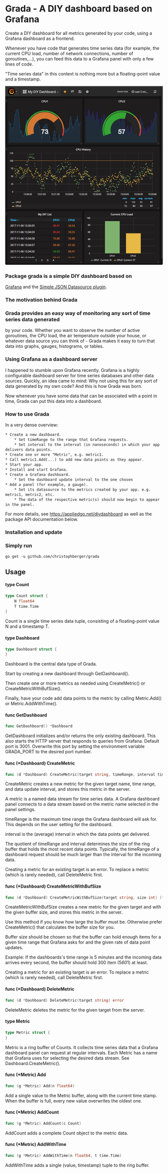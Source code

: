 # Grada - A DIY dashboard based on Grafana

Create a DIY dashboard for all metrics generated by your code, using a Grafana dashboard as a frontend.

Whenever you have code that generates time series data (for example, the current CPU load, number of network connections, number of goroutines,...), you can feed this data to a Grafana panel with only a few lines of code.

"Time series data" in this context is nothing more but a floating-point value and a timestamp.

![DIY Dashboard](diydashboard.png)

### Package grada is a simple DIY dashboard based on
[Grafana](https://github.com/grafana) and the [Simple JSON Datasource
plugin](https://github.com/grafana/simple-json-datasource).


### The motivation behind Grada

### Grada provides an easy way of monitoring any sort of time series data generated
by your code. Whether you want to observe the number of active goroutines, the
CPU load, the air temperature outside your house, or whatever data source you
can think of - Grada makes it easy to turn that data into graphs, gauges,
histograms, or tables.


### Using Grafana as a dashboard server

I happened to stumble upon Grafana recently. Grafana is a highly configurable
dashboard server for time series databases and other data sources. Quickly, an
idea came to mind: Why not using this for any sort of data generated by my own
code? And this is how Grada was born.

Now whenever you have some data that can be associated with a point in time,
Grada can put this data into a dashboard.


### How to use Grada

In a very dense overview:

    * Create a new dashboard.
    	* Set timeRange to the range that Grafana requests.
    	* Set interval to the interval (in nanoseconds) in which your app delivers data points.
    * Create one or more "Metric", e.g. metric1.
    * Call metric1.Add(...) to add new data points as they appear.
    * Start your app.
    * Install and start Grafana.
    * Create a Grafana dashboard.
    	* Set the dashboard update interval to the one chosen
    * Add a panel (for example, a gauge).
    	* Set its datasource to the metrics created by your app. e.g. metric1, metric2, etc.
    	* The data of the respective metric(s) should now begin to appear in the panel.

For more details, see https://appliedgo.net/diydashboard as well as the package
API documentation below.


### Installation and update

### Simply run

    go get -u github.com/christophberger/grada

## Usage

#### type Count

```go
type Count struct {
	N float64
	T time.Time
}
```

Count is a single time series data tuple, consisting of a floating-point value N
and a timestamp T.

#### type Dashboard

```go
type Dashboard struct {
}
```

Dashboard is the central data type of Grada.

Start by creating a new dashboard through GetDashboard().

Then create one or more metrics as needed using CreateMetric() or
CreateMetricWithBufSize().

Finally, have your code add data points to the metric by calling Metric.Add() or
Metric.AddWithTime().

#### func  GetDashboard

```go
func GetDashboard() *Dashboard
```
GetDashboard initializes and/or returns the only existing dashboard. This also
starts the HTTP server that responds to queries from Grafana. Default port is
3001. Overwrite this port by setting the environment variable GRADA_PORT to the
desired port number.

#### func (*Dashboard) CreateMetric

```go
func (d *Dashboard) CreateMetric(target string, timeRange, interval time.Duration) (*Metric, error)
```
CreateMetric creates a new metric for the given target name, time range, and
data update interval, and stores this metric in the server.

A metric is a named data stream for time series data. A Grafana dashboard panel
connects to a data stream based on the metric name selected in the panel
settings.

timeRange is the maximum time range the Grafana dashboard will ask for. This
depends on the user setting for the dashboard.

interval is the (average) interval in which the data points get delivered.

The quotient of timeRange and interval determines the size of the ring buffer
that holds the most recent data points. Typically, the timeRange of a dashboard
request should be much larger than the interval for the incoming data.

Creating a metric for an existing target is an error. To replace a metric (which
is rarely needed), call DeleteMetric first.

#### func (*Dashboard) CreateMetricWithBufSize

```go
func (d *Dashboard) CreateMetricWithBufSize(target string, size int) (*Metric, error)
```
CreateMetricWithBufSize creates a new metric for the given target and with the
given buffer size, and stores this metric in the server.

Use this method if you know how large the buffer must be. Otherwise prefer
CreateMetric() that calculates the buffer size for you.

Buffer size should be chosen so that the buffer can hold enough items for a
given time range that Grafana asks for and the given rate of data point updates.

Example: If the dashboards's time range is 5 minutes and the incoming data
arrives every second, the buffer should hold 300 item (5*60*1) at least.

Creating a metric for an existing target is an error. To replace a metric (which
is rarely needed), call DeleteMetric first.

#### func (*Dashboard) DeleteMetric

```go
func (d *Dashboard) DeleteMetric(target string) error
```
DeleteMetric deletes the metric for the given target from the server.

#### type Metric

```go
type Metric struct {
}
```

Metric is a ring buffer of Counts. It collects time series data that a Grafana
dashboard panel can request at regular intervals. Each Metric has a name that
Grafana uses for selecting the desired data stream. See
Dashboard.CreateMetric().

#### func (*Metric) Add

```go
func (g *Metric) Add(n float64)
```
Add a single value to the Metric buffer, along with the current time stamp. When
the buffer is full, every new value overwrites the oldest one.

#### func (*Metric) AddCount

```go
func (g *Metric) AddCount(c Count)
```
AddCount adds a complete Count object to the metric data.

#### func (*Metric) AddWithTime

```go
func (g *Metric) AddWithTime(n float64, t time.Time)
```
AddWithTime adds a single (value, timestamp) tuple to the ring buffer.
